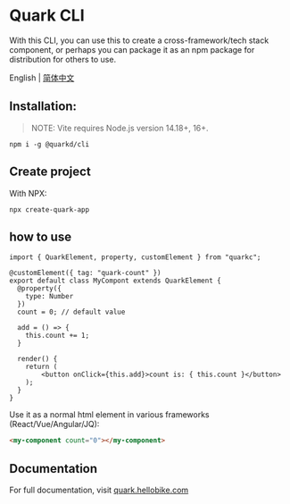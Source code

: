 # Quark CLI

With this CLI, you can use this to create a cross-framework/tech stack component, or perhaps you can package it as an npm package for distribution for others to use.

English | [简体中文](./README.md)

## Installation:

> NOTE: Vite requires Node.js version 14.18+, 16+.

```
npm i -g @quarkd/cli
```

## Create project

With NPX:

```shell
npx create-quark-app
```

## how to use

```tsx
import { QuarkElement, property, customElement } from "quarkc";

@customElement({ tag: "quark-count" })
export default class MyCompont extends QuarkElement {
  @property({
    type: Number
  })
  count = 0; // default value

  add = () => {
    this.count += 1;
  }
  
  render() {
    return (
        <button onClick={this.add}>count is: { this.count }</button>
    );
  }
}
```

Use it as a normal html element in various frameworks (React/Vue/Angular/JQ):

```html
<my-component count="0"></my-component>
```

## Documentation

For full documentation, visit [quark.hellobike.com](https://quark.hellobike.com)
